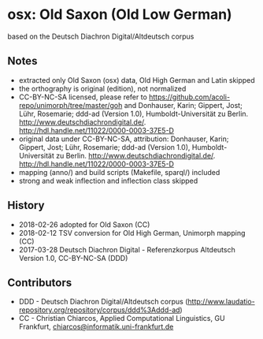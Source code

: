 # osx: Old Saxon (Old Low German)
based on the Deutsch Diachron Digital/Altdeutsch corpus

## Notes
 - extracted only Old Saxon (osx) data, Old High German and Latin skipped
 - the orthography is original (edition), not normalized
 - CC-BY-NC-SA licensed, please refer to https://github.com/acoli-repo/unimorph/tree/master/goh and Donhauser, Karin; Gippert, Jost; Lühr, Rosemarie; ddd-ad (Version 1.0), Humboldt-Universität zu Berlin. http://www.deutschdiachrondigital.de/. http://hdl.handle.net/11022/0000-0003-37E5-D
 - original data under CC-BY-NC-SA, attribution: Donhauser, Karin; Gippert, Jost; Lühr, Rosemarie; ddd-ad (Version 1.0), Humboldt-Universität zu Berlin. http://www.deutschdiachrondigital.de/. http://hdl.handle.net/11022/0000-0003-37E5-D
 - mapping (anno/) and build scripts (Makefile, sparql/) included
 - strong and weak inflection and inflection class skipped

## History
 - 2018-02-26 adopted for Old Saxon (CC)
 - 2018-02-12 TSV conversion for Old High German, Unimorph mapping (CC)
 - 2017-03-28 Deutsch Diachron Digital - Referenzkorpus Altdeutsch Version 1.0, CC-BY-NC-SA (DDD)

## Contributors
 - DDD - Deutsch Diachron Digital/Altdeutsch corpus (http://www.laudatio-repository.org/repository/corpus/ddd%3Addd-ad)
 - CC - Christian Chiarcos, Applied Computational Linguistics, GU Frankfurt, chiarcos@informatik.uni-frankfurt.de
